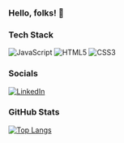 ### Hello, folks! 👋

### Tech Stack

![JavaScript](https://img.shields.io/badge/javascript-%23323330.svg?style=for-the-badge&logo=javascript&logoColor=%23F7DF1E) ![HTML5](https://img.shields.io/badge/html5-%23E34F26.svg?style=for-the-badge&logo=html5&logoColor=white) ![CSS3](https://img.shields.io/badge/css3-%231572B6.svg?style=for-the-badge&logo=css3&logoColor=white)

### Socials

[![LinkedIn](https://img.shields.io/badge/LinkedIn-%230077B5.svg?logo=linkedin&logoColor=white)](https://linkedin.com/in/lucasdocouto/)

### GitHub Stats

[![Top Langs](https://github-readme-stats.vercel.app/api/top-langs/?username=lucasdocouto)](https://github.com/anuraghazra/github-readme-stats)

<!--
**LucasDoCouto/LucasDoCouto** is a ✨ _special_ ✨ repository because its `README.md` (this file) appears on your GitHub profile.

Here are some ideas to get you started:

- 🔭 I’m currently working on ...
- 🌱 I’m currently learning ...
- 👯 I’m looking to collaborate on ...
- 🤔 I’m looking for help with ...
- 💬 Ask me about ...
- 📫 How to reach me: ...
- 😄 Pronouns: ...
- ⚡ Fun fact: ...
-->
